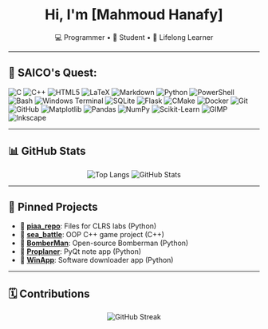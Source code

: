 <h1 align="center">Hi, I'm [Mahmoud Hanafy] </h1>
<p align="center">💻 Programmer • 🔬 Student • 🧠 Lifelong Learner</p>

---

## 🧰 SAICO's Quest:

![C](https://img.shields.io/badge/C-00599C?style=for-the-badge&logo=c&logoColor=white)
![C++](https://img.shields.io/badge/C++-00599C?style=for-the-badge&logo=cplusplus&logoColor=white)
![HTML5](https://img.shields.io/badge/HTML5-E34F26?style=for-the-badge&logo=html5&logoColor=white)
![LaTeX](https://img.shields.io/badge/LaTeX-008080?style=for-the-badge&logo=latex&logoColor=white)
![Markdown](https://img.shields.io/badge/Markdown-000000?style=for-the-badge&logo=markdown&logoColor=white)
![Python](https://img.shields.io/badge/Python-3776AB?style=for-the-badge&logo=python&logoColor=white)
![PowerShell](https://img.shields.io/badge/Powershell-5391FE?style=for-the-badge&logo=powershell&logoColor=white)
![Bash](https://img.shields.io/badge/Bash-121011?style=for-the-badge&logo=gnubash&logoColor=white)
![Windows Terminal](https://img.shields.io/badge/Windows%20Terminal-4D4D4D?style=for-the-badge&logo=windows&logoColor=white)
![SQLite](https://img.shields.io/badge/SQLite-003B57?style=for-the-badge&logo=sqlite&logoColor=white)
![Flask](https://img.shields.io/badge/Flask-000000?style=for-the-badge&logo=flask&logoColor=white)
![CMake](https://img.shields.io/badge/CMake-064F8C?style=for-the-badge&logo=cmake&logoColor=white)
![Docker](https://img.shields.io/badge/Docker-2496ED?style=for-the-badge&logo=docker&logoColor=white)
![Git](https://img.shields.io/badge/Git-F05032?style=for-the-badge&logo=git&logoColor=white)
![GitHub](https://img.shields.io/badge/GitHub-181717?style=for-the-badge&logo=github&logoColor=white)
![Matplotlib](https://img.shields.io/badge/Matplotlib-11557C?style=for-the-badge&logo=plotly&logoColor=white)
![Pandas](https://img.shields.io/badge/Pandas-150458?style=for-the-badge&logo=pandas&logoColor=white)
![NumPy](https://img.shields.io/badge/NumPy-013243?style=for-the-badge&logo=numpy&logoColor=white)
![Scikit-Learn](https://img.shields.io/badge/Scikit--Learn-F7931E?style=for-the-badge&logo=scikit-learn&logoColor=white)
![GIMP](https://img.shields.io/badge/GIMP-5C5543?style=for-the-badge&logo=gimp&logoColor=white)
![Inkscape](https://img.shields.io/badge/Inkscape-000000?style=for-the-badge&logo=inkscape&logoColor=white)

---

## 📊 GitHub Stats

<p align="center">
  <img src="https://github-readme-stats.vercel.app/api/top-langs/?username=saicooo&layout=compact&theme=tokyonight" alt="Top Langs">
  <img src="https://github-readme-stats.vercel.app/api?username=saicooo&show_icons=true&theme=tokyonight" alt="GitHub Stats">
</p>

---

## 📌 Pinned Projects

- 🔹 [**piaa_repo**](https://github.com/saicooo/piaa_repo): Files for CLRS labs (Python)
- 🔹 [**sea_battle**](https://github.com/saicooo/sea_battle): OOP C++ game project (C++)
- 🔹 [**BomberMan**](https://github.com/saicooo/BomberMan): Open-source Bomberman (Python)
- 🔹 [**Proplaner**](https://github.com/saicooo/Proplaner): PyQt note app (Python)
- 🔹 [**WinApp**](https://github.com/saicooo/WinApp): Software downloader app (Python)

---

## 🗓️ Contributions

<p align="center">
  <img src="https://github-readme-streak-stats.herokuapp.com/?user=saicooo&theme=tokyonight" alt="GitHub Streak" />
</p>



